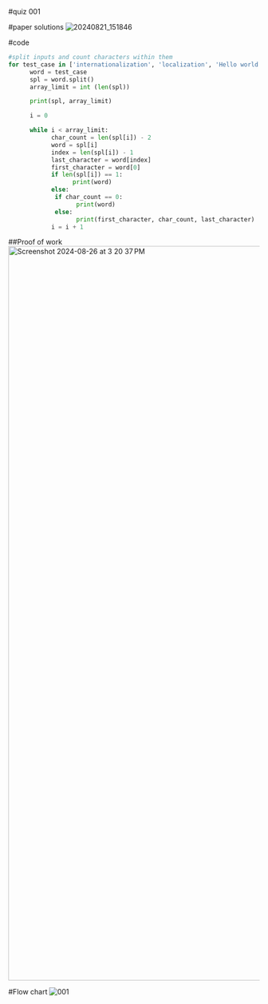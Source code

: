 #quiz 001


#paper solutions
![20240821_151846](https://github.com/user-attachments/assets/57c11eaf-08a4-42b2-aabb-37274d857cda)

#code
```.py
#split inputs and count characters within them
for test_case in ['internationalization', 'localization', 'Hello world !', '98 99 100 101 1062', '(codin) + (game) = (codingame)']:
      word = test_case
      spl = word.split()
      array_limit = int (len(spl))

      print(spl, array_limit)

      i = 0

      while i < array_limit:
            char_count = len(spl[i]) - 2
            word = spl[i]
            index = len(spl[i]) - 1
            last_character = word[index]
            first_character = word[0]
            if len(spl[i]) == 1:
                  print(word)
            else:
             if char_count == 0:
                   print(word)
             else:
                   print(first_character, char_count, last_character)
            i = i + 1
```

##Proof of work
<img width="1470" alt="Screenshot 2024-08-26 at 3 20 37 PM" src="https://github.com/user-attachments/assets/dc3677ee-8fbc-464b-b521-86224f045bdf">

#Flow chart
![001](https://github.com/user-attachments/assets/efa0def6-e08e-4b80-82dd-0cfc1269a90a)
